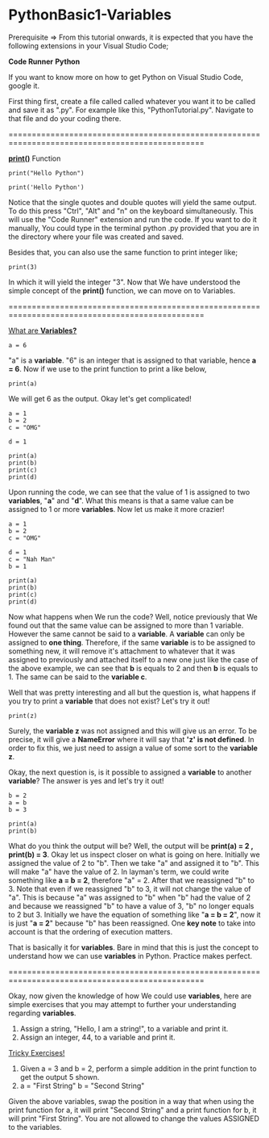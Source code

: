 # PythonBasic1-Variables

Prerequisite => From this tutorial onwards, it is expected that you have the following extensions in your Visual Studio Code;

<strong>Code Runner</strong>
<strong>Python</strong>

If you want to know more on how to get Python on Visual Studio Code, google it.

First thing first, create a file called called whatever you want it to be called and save it as ".py". For example like this, "PythonTutorial.py". Navigate to that file and do your coding there.

================================================================================================


<u><strong>print()</strong></u> Function

    print("Hello Python")

    print('Hello Python')

Notice that the single quotes and double quotes will yield the same output. To do this press "Ctrl", "Alt" and "n" on the keyboard simultaneously. This will use the "Code Runner" extension and run the code. If you want to do it manually, You could type in the terminal python <filename>.py provided that you are in the directory where your file was created and saved.

Besides that, you can also use the same function to print integer like;

    print(3)

In which it will yield the integer "3". Now that We have understood the simple concept of the <strong>print()</strong> function, we can move on to Variables.


================================================================================================


<u>What are <strong>Variables?</strong></u>

    a = 6

"a" is a <strong>variable</strong>. "6" is an integer that is assigned to that variable, hence <strong>a = 6</strong>. Now if we use to the print function to print a like below,

    print(a)

We will get 6 as the output. Okay let's get complicated!

    a = 1
    b = 2
    c = "OMG"

    d = 1

    print(a)
    print(b)
    print(c)
    print(d)

Upon running the code, we can see that the value of 1 is assigned to two <strong>variables</strong>, "<strong>a</strong>" and "<strong>d</strong>". What this means is that a same value can be assigned to 1 or more <strong>variables</strong>. Now let us make it more crazier!

    a = 1
    b = 2
    c = "OMG"

    d = 1
    c = "Nah Man"
    b = 1

    print(a)
    print(b)
    print(c)
    print(d)

Now what happens when We run the code? Well, notice previously that We found out that the same value can be assigned to more than 1 variable. However the same cannot be said to a <strong>variable</strong>. A <strong>variable</strong> can only be assigned to <strong>one thing</strong>. Therefore, if the same <strong>variable</strong> is to be assigned to something new, it will remove it's attachment to whatever that it was assigned to previously and attached itself to a new one just like the case of the above example, we can see that <strong>b</strong> is equals to 2 and then <strong>b</strong> is equals to 1. The same can be said to the <strong>variable c</strong>.

Well that was pretty interesting and all but the question is, what happens if you try to print a <strong>variable</strong> that does not exist? Let's try it out!

    print(z)

Surely, the <strong>variable z</strong> was not assigned and this will give us an error. To be precise, it will give a <strong>NameError</strong> where it will say that <strong>'z' is not defined</strong>. In order to fix this, we just need to assign a value of some sort to the <strong>variable z</strong>.

Okay, the next question is, is it possible to assigned a <strong>variable</strong> to another <strong>variable</strong>? The answer is yes and let's try it out!

    b = 2
    a = b
    b = 3

    print(a)
    print(b)

What do you think the output will be? Well, the output will be <strong>print(a) = 2 , print(b) = 3</strong>. Okay let us inspect closer on what is going on here. Initially we assigned the value of 2 to "b". Then we take "a" and assigned it to "b". This will make "a" have the value of 2. In layman's term, we could write something like <strong>a = b = 2</strong>, therefore "a" = 2. After that we reassigned "b" to 3. Note that even if we reassigned "b" to 3, it will not change the value of "a". This is because "a" was assigned to "b" when "b" had the value of 2 and because we reassigned "b" to have a value of 3, "b" no longer equals to 2 but 3. Initially we have the equation of something like "<strong>a = b = 2</strong>", now it is just "<strong>a = 2</strong>" because "b" has been reassigned. One <strong>key note</strong> to take into account is that the ordering of execution matters.

That is basically it for <strong>variables</strong>. Bare in mind that this is just the concept to understand how we can use <strong>variables</strong> in Python. Practice makes perfect.

================================================================================================

Okay, now given the knowledge of how We could use <strong>variables</strong>, here are simple exercises that you may attempt to further your understanding regarding <strong>variables</strong>.

1) Assign a string, "Hello, I am a string!", to a variable and print it.
2) Assign an integer, 44, to a variable and print it.

<u>Tricky Exercises!</u>

1) Given a = 3 and b = 2, perform a simple addition in the print function to get the output 5 shown.
2)    
    a = "First String"
    b = "Second String"

Given the above variables, swap the position in a way that when using the print function for a, it will print "Second String" and a print function for b, it will print "First String". You are not allowed to change the values ASSIGNED to the variables.